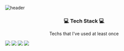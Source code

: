 ![header](https://capsule-render.vercel.app/api?type=waving&color=auto&height=300&section=header&text=JiYeonKim&fontSize=90)

<h3 align="center"> 💻  Tech Stack 💻</h3>

<p align="center"> Techs that I've used at least once </p>

<p align="center">
  
  ![](https://img.shields.io/badge/Java-007396?style=flat-square&logo=Java&logoColor=white") ![](https://img.shields.io/badge/C++-00599C?style=flat-square&logo=cplusplus&logoColor=white") ![](https://img.shields.io/badge/Python-3766AB?style=flat-square&logo=Python&logoColor=white") ![](https://img.shields.io/badge/Mysql-4479A1?style=flat-square&logo=Mysql&logoColor=white")

</p>
